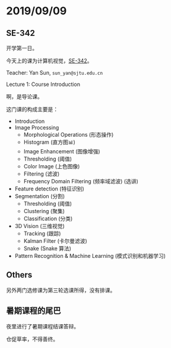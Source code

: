 # 2019/09/09

## SE-342

开学第一日。

今天上的课为计算机视觉，[SE-342](https://github.com/yuetsin/2019-2020-autumn-semester#se-342)。

Teacher: Yan Sun, `sun_yan@sjtu.edu.cn`

Lecture 1: Course Introduction

啊，是导论课。

这门课的构成主要是：

* Introduction
* Image Processing
    * Morphological Operations (形态操作)
    * Histogram (直方图📊)
    * Image Enhancement (图像增强)
    * Thresholding (阈值)
    * Color Image (上色图像)
    * Filtering (滤波)
    * Frequency Domain Filtering (频率域滤波) (选讲)
* Feature detection (特征识别)
* Segmentation (分割)
    * Thresholding (阈值)
    * Clustering (聚集)
    * Classification (分类)
* 3D Vision (三维视觉)
    * Tracking (跟踪)
    * Kalman Filter (卡尔曼滤波)
    * Snake (Snake 算法)
* Pattern Recognition & Machine Learning (模式识别和机器学习)

## Others

另外两门选修课为第三轮选课所得，没有排课。

## 暑期课程的尾巴

夜里进行了暑期课程结课答辩。

仓促草率，不得善终。